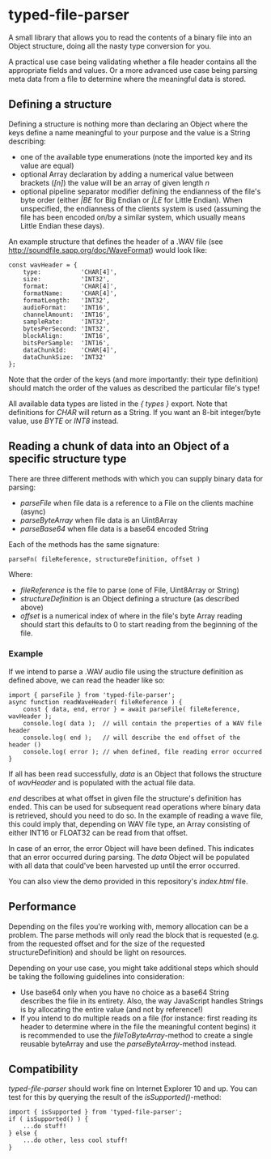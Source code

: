 # typed-file-parser

A small library that allows you to read the contents of a binary file into an
Object structure, doing all the nasty type conversion for you.

A practical use case being validating whether a file header contains all the
appropriate fields and values. Or a more advanced use case being parsing meta
data from a file to determine where the meaningful data is stored.

## Defining a structure

Defining a structure is nothing more than declaring an Object where the keys
define a name meaningful to your purpose and the value is a String describing:

* one of the available type enumerations (note the imported key and its value are equal)
* optional Array declaration by adding a numerical value between brackets (_[n]_) the
  value will be an array of given length _n_
* optional pipeline separator modifier defining the endianness of the file's byte order
  (either _|BE_ for Big Endian or _|LE_ for Little Endian). When unspecified, the
  endianness of the clients system is used (assuming the file has been encoded on/by a similar
  system, which usually means Little Endian these days).

An example structure that defines the header of a .WAV file (see http://soundfile.sapp.org/doc/WaveFormat)
would look like:

```
const wavHeader = {
    type:           'CHAR[4]',
    size:           'INT32',
    format:         'CHAR[4]',
    formatName:     'CHAR[4]',
    formatLength:   'INT32',
    audioFormat:    'INT16',
    channelAmount:  'INT16',
    sampleRate:     'INT32',
    bytesPerSecond: 'INT32',
    blockAlign:     'INT16',
    bitsPerSample:  'INT16',
    dataChunkId:    'CHAR[4]',
    dataChunkSize:  'INT32'
};
```

Note that the order of the keys (and more importantly: their type definition) should match
the order of the values as described the particular file's type!

All available data types are listed in the _{ types }_ export. Note that definitions
for _CHAR_ will return as a String. If you want an 8-bit integer/byte value, use
_BYTE_ or _INT8_ instead.

## Reading a chunk of data into an Object of a specific structure type

There are three different methods with which you can supply binary data for parsing:

* _parseFile_ when file data is a reference to a File on the clients machine (async)
* _parseByteArray_ when file data is an Uint8Array
* _parseBase64_ when file data is a base64 encoded String

Each of the methods has the same signature:

```
parseFn( fileReference, structureDefinition, offset )
```

Where:

* _fileReference_ is the file to parse (one of File, Uint8Array or String)
* _structureDefinition_ is an Object defining a structure (as described above)
* _offset_ is a numerical index of where in the file's byte Array reading should start
  this defaults to 0 to start reading from the beginning of the file.

### Example

If we intend to parse a .WAV audio file using the structure definition as defined
above, we can read the header like so:

```
import { parseFile } from 'typed-file-parser';
async function readWaveHeader( fileReference ) {
    const { data, end, error } = await parseFile( fileReference, wavHeader );
    console.log( data );  // will contain the properties of a WAV file header
    console.log( end );   // will describe the end offset of the header ()
    console.log( error ); // when defined, file reading error occurred
}
```

If all has been read successfully, _data_ is an Object that follows
the structure of _wavHeader_ and is populated with the actual file data.

_end_ describes at what offset in given file the structure's definition has ended.
This can be used for subsequent read operations where binary data is retrieved,
should you need to do so. In the example of reading a wave file, this could imply
that, depending on WAV file type, an Array consisting of either INT16 or FLOAT32
can be read from that offset.

In case of an error, the error Object will have been defined. This indicates
that an error occurred during parsing. The _data_ Object will be populated
with all data that could've been harvested up until the error occurred.

You can also view the demo provided in this repository's _index.html_ file.

## Performance

Depending on the files you're working with, memory allocation can be a problem.
The parse methods will only read the block that is requested (e.g. from the
requested offset and for the size of the requested structureDefinition) and
should be light on resources.

Depending on your use case, you might take additional steps which should be
taking the following guidelines into consideration:

* Use base64 only when you have no choice as a base64 String describes the
  file in its entirety. Also, the way JavaScript handles Strings is by
  allocating the entire value (and not by reference!)
* If you intend to do multiple reads on a file (for instance: first reading
  its header to determine where in the file the meaningful content begins) it
  is recommended to use the _fileToByteArray_-method to create a single
  reusable byteArray and use the _parseByteArray_-method instead.

## Compatibility

_typed-file-parser_ should work fine on Internet Explorer 10 and up. You can
test for this by querying the result of the _isSupported()_-method:

```
import { isSupported } from 'typed-file-parser';
if ( isSupported() ) {
    ...do stuff!
} else {
    ...do other, less cool stuff!
}
```
